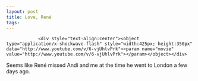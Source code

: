 ```yaml
---
layout: post
title: Love, René
tags:
---
```



                <div style="text-align:center"><object type="application/x-shockwave-flash" style="width:425px; height:350px" data="http://www.youtube.com/v/6-vjUhlvPrk"><param name="movie" value="http://www.youtube.com/v/6-vjUhlvPrk"></param></object></div>
<p>Seems like Ren&eacute; missed Andi and me at the time he went to London a few days ago.</p>
